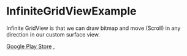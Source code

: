 # InfiniteGridViewExample
 Infinite GridView is that we can draw bitmap and move (Scroll) in any direction in our custom surface view.


[Google Play Store](https://play.google.com/store/apps/details?id=com.devlibs.developerlibs) ,
